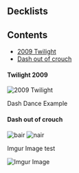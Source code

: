 ## Decklists

## Contents
 - [2009 Twilight](#Twilight-2009)
 - [Dash out of crouch](#dash-out-of-crouch)



#### Twilight 2009

![2009 Twilight](2009-twilight.jpg) 

Dash Dance Example

#### Dash out of crouch

![bair](../assets/aerial/bair.gif) ![nair](../assets/aerial/nair.gif)

Imgur Image test

![Imgur Image](https://i.imgur.com/yjx8b0C.jpg)